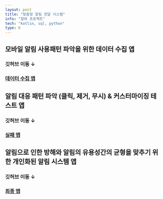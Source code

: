 ```yaml
---
layout: post
title: "맞춤형 알림 전달 시스템"
info: "참여 프로젝트"
tech: "kotlin, sql, python"
type: K
---
```


## 모바일 알림 사용패턴 파악을 위한 데이터 수집 앱

### 깃허브 이동 ↓
### [데이터 수집 앱](https://github.com/kjhwan98/UXCollect_proto)

## 알림 대응 패턴 파악 (클릭, 제거, 무시) & 커스터마이징 테스트 앱

### 깃허브 이동 ↓
### [실패 앱](https://github.com/kjhwan98/UXChannel_proto)

## 알림으로 인한 방해와 알림의 유용성간의 균형을 맞추기 위한 개인화된 알림 시스템 앱

### 깃허브 이동 ↓
### [최종 앱](https://github.com/kjhwan98/Customnotif)

